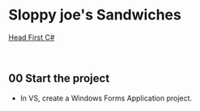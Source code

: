 # Sloppy joe's Sandwiches
[Head First C#](http://www.headfirstlabs.com/books//hfcsharp/)

&nbsp;
## 00 Start the project
* In VS, create a Windows Forms Application project.
